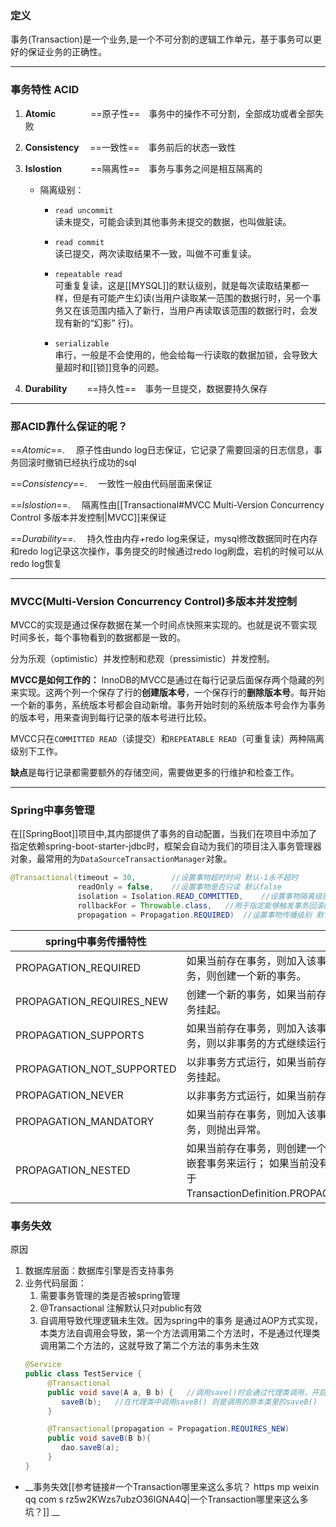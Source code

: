 ### 定义
事务(Transaction)是一个业务,是一个不可分割的逻辑工作单元，基于事务可以更好的保证业务的正确性。

---

### 事务特性 ACID
1. **Atomic**　　　　==原子性==　事务中的操作不可分割，全部成功或者全部失败
2. **Consistency**　 ==一致性==　事务前后的状态一致性
3. **Islostion**　　 　==隔离性==　事务与事务之间是相互隔离的
	- 隔离级别：
		- `read uncommit`  
		读未提交，可能会读到其他事务未提交的数据，也叫做脏读。
		
		- `read commit`  
		读已提交，两次读取结果不一致，叫做不可重复读。
		
		- `repeatable read`  
		可重复复读，这是[[MYSQL]]的默认级别，就是每次读取结果都一样，但是有可能产生幻读(当用户读取某一范围的数据行时，另一个事务又在该范围内插入了新行，当用户再读取该范围的数据行时，会发现有新的“幻影” 行)。
		
		- `serializable`  
		串行，一般是不会使用的，他会给每一行读取的数据加锁，会导致大量超时和[[锁]]竞争的问题。
		
4. **Durability**　　  ==持久性==　事务一旦提交，数据要持久保存
---
### 那ACID靠什么保证的呢？
==*Atomic*==. 　原子性由undo log日志保证，它记录了需要回滚的日志信息，事务回滚时撤销已经执行成功的sql

==*Consistency*==. 　一致性一般由代码层面来保证

==*Islostion*==. 　隔离性由[[Transactional#MVCC Multi-Version Concurrency Control 多版本并发控制|MVCC]]来保证

==*Durability*==. 　持久性由内存+redo log来保证，mysql修改数据同时在内存和redo log记录这次操作，事务提交的时候通过redo log刷盘，宕机的时候可以从redo log恢复

---

### MVCC(Multi-Version Concurrency  Control)多版本并发控制
MVCC的实现是通过保存数据在某一个时间点快照来实现的。也就是说不管实现时间多长，每个事物看到的数据都是一致的。

分为乐观（optimistic）并发控制和悲观（pressimistic）并发控制。

**MVCC是如何工作的：**
InnoDB的MVCC是通过在每行记录后面保存两个隐藏的列来实现。这两个列一个保存了行的**创建版本号**，一个保存行的**删除版本号**。每开始一个新的事务，系统版本号都会自动新增。事务开始时刻的系统版本号会作为事务的版本号，用来查询到每行记录的版本号进行比较。

MVCC只在`COMMITTED READ`（读提交）和`REPEATABLE READ`（可重复读）两种隔离级别下工作。

**缺点**是每行记录都需要额外的存储空间，需要做更多的行维护和检查工作。

---

### Spring中事务管理
在[[SpringBoot]]项目中,其内部提供了事务的自动配置，当我们在项目中添加了指定依赖spring-boot-starter-jdbc时，框架会自动为我们的项目注入事务管理器对象，最常用的为`DataSourceTransactionManager`对象。
```Java
@Transactional(timeout = 30,		//设置事物超时时间 默认-1永不超时
               readOnly = false,	//设置事物是否只读 默认false
               isolation = Isolation.READ_COMMITTED,	//设置事物隔离级别 默认DEFAULT 表示使用底层数据库的默认隔离级别
               rollbackFor = Throwable.class,	//用于指定能够触发事务回滚的异常类型，no-rollback-for 指定的异常类型，不回滚事务。
               propagation = Propagation.REQUIRED)	//设置事物传播级别 默认PROPAGATION_REQUIRED 
```
|  spring中事务传播特性   |   |
|  ----  | ----  |
| PROPAGATION_REQUIRED  | 如果当前存在事务，则加入该事务；如果当前没有事务，则创建一个新的事务。 |
| PROPAGATION_REQUIRES_NEW  | 创建一个新的事务，如果当前存在事务，则把当前事务挂起。 |
| PROPAGATION_SUPPORTS  | 如果当前存在事务，则加入该事务；如果当前没有事务，则以非事务的方式继续运行。  |
| PROPAGATION_NOT_SUPPORTED  | 以非事务方式运行，如果当前存在事务，则把当前事务挂起。  |
| PROPAGATION_NEVER  | 以非事务方式运行，如果当前存在事务，则抛出异常  |
| PROPAGATION_MANDATORY  | 如果当前存在事务，则加入该事务；如果当前没有事务，则抛出异常。  |
| PROPAGATION_NESTED  | 如果当前存在事务，则创建一个事务作为当前事务的嵌套事务来运行； 如果当前没有事务，则该取值等价于TransactionDefinition.PROPAGATION_REQUIRED。  |


### 事务失效  
原因
1. 数据库层面：数据库引擎是否支持事务
2. 业务代码层面：
	1. 需要事务管理的类是否被spring管理
	2. @Transactional 注解默认只对public有效
	3. 自调用导致代理逻辑未生效。因为spring中的事务 是通过AOP方式实现，
	本类方法自调用会导致，第一个方法调用第二个方法时，不是通过代理类调用第二个方法的，这就导致了第二个方法的事务未生效
	```Java
	@Service
	public class TestService {
		 @Transactional
		 public void save(A a, B b) {	//调用save()时会通过代理类调用，开启事务
		  	saveB(b);	//在代理类中调用saveB() 则是调用的原本类里的saveB()
		 }

		 @Transactional(propagation = Propagation.REQUIRES_NEW)
		 public void saveB(B b){
		  	dao.saveB(a);
		 }
	}
	```
	


- __事务失效[[参考链接#一个Transaction哪里来这么多坑？ https mp weixin qq com s rz5w2KWzs7ubzO36lGNA4Q|一个Transaction哪里来这么多坑？]] __